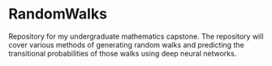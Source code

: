 # RandomWalks
Repository for my undergraduate mathematics capstone. The repository will cover various methods of generating random walks and predicting the transitional probabilities of those walks using deep neural networks.
